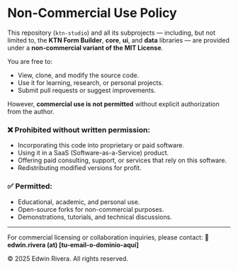 # Non-Commercial Use Policy

This repository (`ktn-studio`) and all its subprojects — including, but not limited to,
the **KTN Form Builder**, **core**, **ui**, and **data** libraries — are provided under a
**non-commercial variant of the MIT License**.

You are free to:

- View, clone, and modify the source code.
- Use it for learning, research, or personal projects.
- Submit pull requests or suggest improvements.

However, **commercial use is not permitted** without explicit authorization from the author.

### ❌ Prohibited without written permission:

- Incorporating this code into proprietary or paid software.
- Using it in a SaaS (Software-as-a-Service) product.
- Offering paid consulting, support, or services that rely on this software.
- Redistributing modified versions for profit.

### ✅ Permitted:

- Educational, academic, and personal use.
- Open-source forks for non-commercial purposes.
- Demonstrations, tutorials, and technical discussions.

---

For commercial licensing or collaboration inquiries, please contact:
📧 **edwin.rivera (at) [tu-email-o-dominio-aquí]**

© 2025 Edwin Rivera. All rights reserved.
